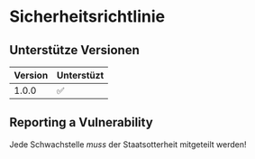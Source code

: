 # Sicherheitsrichtlinie
## Unterstütze Versionen
| Version | Unterstüzt        |
| ------- | ------------------ |
| 1.0.0   | :white_check_mark: |

## Reporting a Vulnerability
Jede Schwachstelle *muss* der Staatsotterheit mitgeteilt werden!
